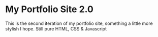 # My Portfolio Site 2.0

This is the second iteration of my portfolio site, something a little more stylish I hope. Still pure HTML, CSS & Javascript
